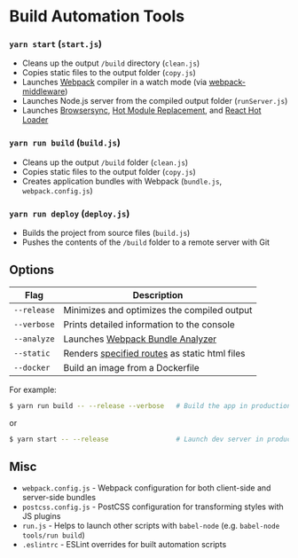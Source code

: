# Build Automation Tools

### `yarn start` (`start.js`)

* Cleans up the output `/build` directory (`clean.js`)
* Copies static files to the output folder (`copy.js`)
* Launches [Webpack](https://webpack.github.io/) compiler in a watch mode (via [webpack-middleware](https://github.com/kriasoft/webpack-middleware))
* Launches Node.js server from the compiled output folder (`runServer.js`)
* Launches [Browsersync](https://browsersync.io/),
  [Hot Module Replacement](https://webpack.github.io/docs/hot-module-replacement), and
  [React Hot Loader](https://github.com/gaearon/react-hot-loader)

### `yarn run build` (`build.js`)

* Cleans up the output `/build` folder (`clean.js`)
* Copies static files to the output folder (`copy.js`)
* Creates application bundles with Webpack (`bundle.js`, `webpack.config.js`)

### `yarn run deploy` (`deploy.js`)

* Builds the project from source files (`build.js`)
* Pushes the contents of the `/build` folder to a remote server with Git

## Options

Flag        | Description
----------- | --------------------------------------------------
`--release` | Minimizes and optimizes the compiled output
`--verbose` | Prints detailed information to the console
`--analyze` | Launches [Webpack Bundle Analyzer](https://github.com/th0r/webpack-bundle-analyzer)
`--static`  | Renders [specified routes](./render.js#L15) as static html files
`--docker`  | Build an image from a Dockerfile

For example:

```sh
$ yarn run build -- --release --verbose   # Build the app in production mode
```

or

```sh
$ yarn start -- --release                 # Launch dev server in production mode
```

## Misc

* `webpack.config.js` - Webpack configuration for both client-side and server-side bundles
* `postcss.config.js` - PostCSS configuration for transforming styles with JS plugins
* `run.js` - Helps to launch other scripts with `babel-node` (e.g. `babel-node tools/run build`)
* `.eslintrc` - ESLint overrides for built automation scripts